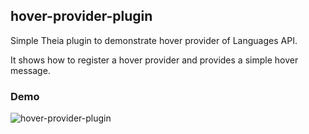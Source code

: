 ## hover-provider-plugin

Simple Theia plugin to demonstrate hover provider of Languages API.

It shows how to register a hover provider and provides a simple hover message.

### Demo

![hover-provider-plugin](https://user-images.githubusercontent.com/16220722/46466358-bd22c700-c7d3-11e8-9b9f-3bc3af2ec65c.gif)
